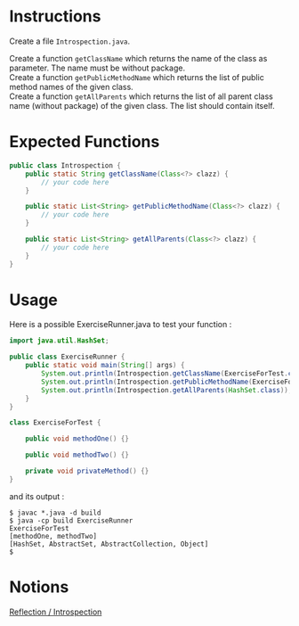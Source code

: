# Instructions

Create a file `Introspection.java`.

Create a function `getClassName` which returns the name of the class as parameter. The name must be without package.  
Create a function `getPublicMethodName` which returns the list of public method names of the given class.  
Create a function `getAllParents` which returns the list of all parent class name (without package) of the given class. The list should contain itself.  

# Expected Functions
```java
public class Introspection {
    public static String getClassName(Class<?> clazz) {
        // your code here
    }

    public static List<String> getPublicMethodName(Class<?> clazz) {
        // your code here
    }

    public static List<String> getAllParents(Class<?> clazz) {
        // your code here
    }
}
```

# Usage

Here is a possible ExerciseRunner.java to test your function :

```java
import java.util.HashSet;

public class ExerciseRunner {
    public static void main(String[] args) {
        System.out.println(Introspection.getClassName(ExerciseForTest.class));
        System.out.println(Introspection.getPublicMethodName(ExerciseForTest.class));
        System.out.println(Introspection.getAllParents(HashSet.class));
    }
}

class ExerciseForTest {

    public void methodOne() {}

    public void methodTwo() {}

    private void privateMethod() {}
}
```
          
and its output :
```shell
$ javac *.java -d build
$ java -cp build ExerciseRunner 
ExerciseForTest
[methodOne, methodTwo]
[HashSet, AbstractSet, AbstractCollection, Object]
$ 
```

# Notions
[Reflection / Introspection](https://docs.oracle.com/javase/tutorial/reflect/)  
